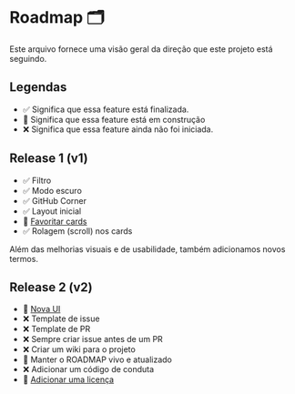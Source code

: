 # Roadmap 🗂️

Este arquivo fornece uma visão geral da direção que este projeto está seguindo.

## Legendas

- ✅ Significa que essa feature está finalizada.
- 🚧 Significa que essa feature está em construção 
- ❌ Significa que essa feature ainda não foi iniciada.

## Release 1 (v1)

- ✅ Filtro
- ✅ Modo escuro
- ✅ GitHub Corner
- ✅ Layout inicial
- 🚧 [Favoritar cards](https://github.com/levxyca/diciotech/issues/41)
- ✅ Rolagem (scroll) nos cards

Além das melhorias visuais e de usabilidade, também adicionamos novos termos.

## Release 2 (v2)

- 🚧 [Nova UI](https://github.com/levxyca/diciotech/issues/12)
- ❌ Template de issue
- ❌ Template de PR
- ❌ Sempre criar issue antes de um PR
- ❌ Criar um wiki para o projeto
- 🚧 Manter o ROADMAP vivo e atualizado
- ❌ Adicionar um código de conduta
- 🚧 [Adicionar uma licença](https://github.com/levxyca/diciotech/issues/65)